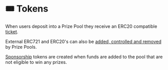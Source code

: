 # 🎟️ Tokens

When users deposit into a Prize Pool they receive an ERC20 compatible [ticket](ticket.md).

External ERC721 and ERC20's can also be [added, controlled and removed](../prize-strategy/multiple-winners.md#external-erc20-and-erc721-awards) by Prize Pools.

[Sponsorship](sponsorship.md) tokens are created when funds are added to the pool that are not eligible to win any prizes.

